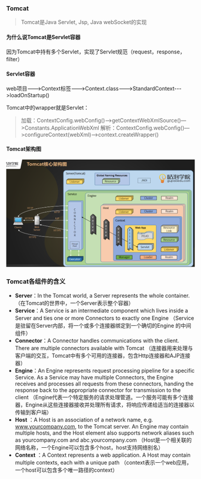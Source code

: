 ### Tomcat

> Tomcat是Java Servlet, Jsp, Java webSocket的实现

#### 为什么说Tomcat是Servlet容器

因为Tomcat中持有多个Servlet，实现了Servlet规范（request，response，filter）

#### Servlet容器

web项目--->Context标签--->Context.class--->StandardContext--->loadOnStartup()  

Tomcat中的wrapper就是Servlet：

> 加载：ContextConfig.webConfig()—>getContextWebXmlSource()—>Constants.ApplicationWebXml
> 解析：ContextConfig.webConfig()—>configureContext(webXml)—>context.createWrapper()  

#### Tomcat架构图

![image-20200805131317875](Tomcat.assets/image-20200805131317875.png)



### Tomcat各组件的含义

* **Server**：In the Tomcat world, a Server represents the whole container.  （在Tomcat的世界中，一个Server表示整个容器）
* **Service**：A Service is an intermediate component which lives inside a Server and ties one or more Connectors to exactly one Engine  （Service是驻留在Server内部，将一个或多个连接器绑定到一个确切的Engine 的中间组件）
* **Connector**：A Connector handles communications with the client. There are multiple connectors available with Tomcat  （连接器用来处理与客户端的交互，Tomcat中有多个可用的连接器，包含Http连接器和AJP连接器）
* **Engine**：An Engine represents request processing pipeline for a specific Service. As a Service may have multiple Connectors, the Engine receives and processes all requests from these connectors, handing the response back to the appropriate connector for transmission to the client  （Engine代表一个特定服务的请求处理管道。一个服务可能有多个连接器，Engine从这些连接器接收并处理所有请求，将响应传递给适当的连接器以传输到客户端）
* **Host** ：A Host is an association of a network name, e.g. www.yourcompany.com, to the Tomcat server. An Engine may contain multiple hosts, and the Host element also supports network aliases such as yourcompany.com and abc.yourcompany.com  （Host是一个相关联的网络名称，一个Engine可以包含多个host，host支持网络别名）
* **Context**  ：A Context represents a web application. A Host may contain multiple contexts, each with a unique path  （context表示一个web应用，一个host可以包含多个唯一路径的context）





